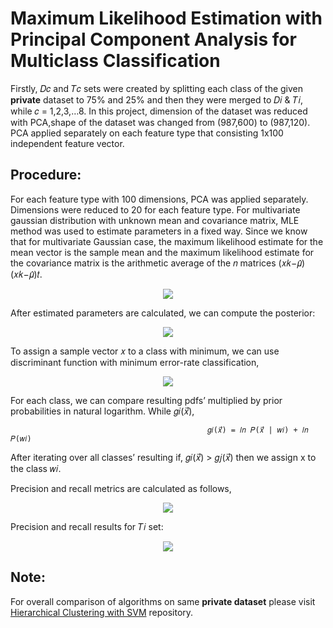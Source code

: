 # Maximum Likelihood Estimation with Principal Component Analysis for Multiclass Classification

Firstly, 𝐷𝑐 and 𝑇𝑐 sets were created by splitting each class of the given **private** dataset to 75% and 25% and then they were merged to 𝐷𝑖 & 𝑇𝑖, while 𝑐 = 1,2,3,…8. In this project, dimension of the dataset was reduced with PCA,shape of the dataset was changed from (987,600) to (987,120). PCA applied separately on each feature type that consisting 1x100 independent feature vector.

## Procedure:

For each feature type with 100 dimensions, PCA was applied separately. Dimensions were reduced to 20 for each feature type. For multivariate gaussian distribution with unknown mean and covariance matrix, MLE method was used to estimate parameters in a fixed way. Since we know that for multivariate Gaussian case, the maximum likelihood estimate for the mean vector is the sample mean and the maximum likelihood estimate for the covariance matrix is the arithmetic average of the 𝑛 matrices (𝑥𝑘−𝜇̂)(𝑥𝑘−𝜇̂)𝑡.

<p align="center">
  <img src="https://i.ibb.co/BKRYkJ5/Screenshot-1.png">
</p>

After estimated parameters are calculated, we can compute the posterior:

<p align="center">
  <img src="https://i.ibb.co/Drdh88m/Screenshot-2.png">
</p>
To assign a sample vector 𝑥 to a class with minimum, we can use discriminant function with minimum error-rate classification,

<p align="center">
  <img src="https://i.ibb.co/DCMNBjz/Screenshot-3.png">
</p>
For each class, we can compare resulting pdfs’ multiplied by prior probabilities in natural logarithm. While 𝑔𝑖(𝑥⃗),

                                                𝑔𝑖(𝑥⃗) = 𝑙𝑛 𝑃(𝑥⃗ | 𝑤𝑖) + 𝑙𝑛 𝑃(𝑤𝑖)

After iterating over all classes’ resulting if, 𝑔𝑖(𝑥⃗) > 𝑔𝑗(𝑥⃗) then we assign x to the class 𝑤𝑖.

Precision and recall metrics are calculated as follows,

<p align="center">
  <img src="https://i.ibb.co/sb8FCcY/Screenshot-4.png">
</p>
Precision and recall results for 𝑇𝑖 set:

<p align="center">
  <img src="https://i.ibb.co/bFzT9mZ/Screenshot-5.png">
</p>

## Note: 
For overall comparison of algorithms on same **private dataset** please visit [Hierarchical Clustering with SVM](https://github.com/mburakbozbey/hierarchical-clustering-with-svm) repository.
